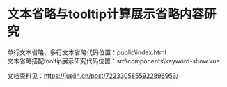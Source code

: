 # 文本省略与tooltip计算展示省略内容研究

单行文本省略、多行文本省略代码位置：public\index.html<br />
文本省略搭配tooltip展示研究代码位置：src\components\keyword-show.vue

文档资料见：https://juejin.cn/post/7223305855922896953/
